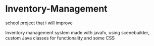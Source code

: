 # Inventory-Management
school project that i will improve

Inventory management system made with javafx, using scenebuilder, custom Java classes for functionality and some CSS
